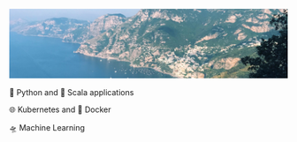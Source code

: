 ![amalfi coast 2018](https://raw.githubusercontent.com/JWDobken/JWDobken/master/0.jpg)

🐍 Python and 🎹 Scala applications

🌐 Kubernetes and 🐳 Docker

🛸 Machine Learning
